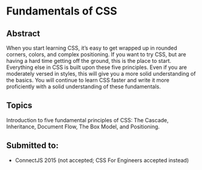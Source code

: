 # Fundamentals of CSS

## Abstract
When you start learning CSS, it’s easy to get wrapped up in rounded corners, colors, and complex positioning.  If you want to try CSS, but are having a hard time getting off the ground, this is the place to start.  Everything else in CSS is built upon these five principles.  Even if you are moderately versed in styles, this will give you a more solid understanding of the basics.  You will continue to learn CSS faster and write it more proficiently with a solid understanding of these fundamentals.


## Topics
Introduction to five fundamental principles of CSS: The Cascade, Inheritance, Document Flow, The Box Model, and Positioning.


## Submitted to:
* ConnectJS 2015 (not accepted; CSS For Engineers accepted instead)
